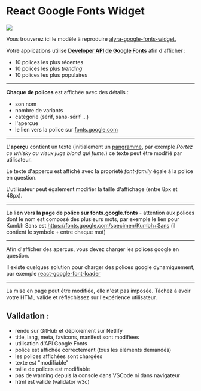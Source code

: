 # React Google Fonts Widget

![](https://assets.codepen.io/4515922/pangramme_1.jpg)

Vous trouverez ici le modèle à reproduire [alyra-google-fonts-widget.](https://alyra-google-fonts-widget.netlify.app/)

Votre applications utilise [**Developer API de Google Fonts**](https://developers.google.com/fonts/docs/developer_api) afin d'afficher :

- 10 polices les plus récentes
- 10 polices les plus _trending_
- 10 polices les plus populaires

<hr />
 
 **Chaque de polices** est affichée avec des détails :
 
   - son nom 
   - nombre de variants
   - catégorie (sérif, sans-sérif ...)
   - l'aperçue 
   - le lien vers la police sur [fonts.google.com](https://fonts.google.com)
   
<hr />

**L'aperçu** contient un texte (initialement un [pangramme](https://fr.wikipedia.org/wiki/Pangramme), par exemple _Portez ce whisky au vieux juge blond qui fume._) ce texte peut être modifié par utilisateur.

Le texte d'apperçu est affiché avec la propriété _font-family_ égale à la police en question.

L'utilisateur peut également modifier la taille d'affichage (entre 8px et 48px).

<hr />

**Le lien vers la page de police sur fonts.google.fonts** - attention aux polices dont le nom est composé des plusieurs mots,
par exemple le lien pour Kumbh Sans est https://fonts.google.com/specimen/Kumbh+Sans (il contient le symbole `+` entre chaque mot)

<hr />

Afin d'afficher des aperçus, vous devez charger les polices google en question.

Il existe quelques solution pour charger des polices google dynamiquement, par exemple [react-google-font-loader](https://github.com/jakewtaylor/react-google-font-loader)

<hr />

La mise en page peut être modifiée, elle n'est pas imposée. Tâchez à avoir votre HTML valide et réfléchissez sur l'expérience utilisateur.

## Validation :

- rendu sur GitHub et déploiement sur Netlify
- title, lang, meta, favicons, manifest sont modifiées
- utilisation d'API Google Fonts
- police est affichée correctement (tous les éléments demandés)
- les polices affichées sont chargées
- texte est "modifiable"
- taille de polices est modifiable
- pas de warning depuis la console dans VSCode ni dans navigateur
- html est valide (validator w3c)
